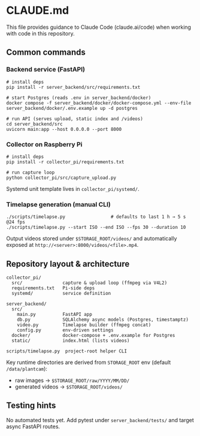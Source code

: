 # CLAUDE.md

This file provides guidance to Claude Code (claude.ai/code) when working with code in this repository.

## Common commands

### Backend service (FastAPI)
```
# install deps
pip install -r server_backend/src/requirements.txt

# start Postgres (reads .env in server_backend/docker)
docker compose -f server_backend/docker/docker-compose.yml --env-file server_backend/docker/.env.example up -d postgres

# run API (serves upload, static index and /videos)
cd server_backend/src
uvicorn main:app --host 0.0.0.0 --port 8000
```

### Collector on Raspberry Pi
```
# install deps
pip install -r collector_pi/requirements.txt

# run capture loop
python collector_pi/src/capture_upload.py
```
Systemd unit template lives in `collector_pi/systemd/`.

### Timelapse generation (manual CLI)
```
./scripts/timelapse.py                 # defaults to last 1 h → 5 s @24 fps
./scripts/timelapse.py --start ISO --end ISO --fps 30 --duration 10
```
Output videos stored under `$STORAGE_ROOT/videos/` and automatically exposed at `http://<server>:8000/videos/<file>.mp4`.

## Repository layout & architecture

```
collector_pi/
  src/               capture & upload loop (ffmpeg via V4L2)
  requirements.txt   Pi-side deps
  systemd/           service definition

server_backend/
  src/
    main.py          FastAPI app
    db.py            SQLAlchemy async models (Postgres, timestamptz)
    video.py         Timelapse builder (ffmpeg concat)
    config.py        env-driven settings
  docker/            docker-compose + .env.example for Postgres
  static/            index.html (lists videos)

scripts/timelapse.py  project-root helper CLI
```

Key runtime directories are derived from `STORAGE_ROOT` env (default `/data/plantcam`):
* raw images → `$STORAGE_ROOT/raw/YYYY/MM/DD/`  
* generated videos → `$STORAGE_ROOT/videos/`

## Testing hints
No automated tests yet.  Add pytest under `server_backend/tests/` and target async FastAPI routes.
